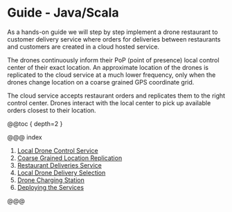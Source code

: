 # Guide - Java/Scala

As a hands-on guide we will step by step implement a drone restaurant to customer delivery service where orders for deliveries
between restaurants and customers are created in a cloud hosted service.

The drones continuously inform their PoP (point of presence) local control center of their exact location. An approximate
location of the drones is replicated to the cloud service at a much lower frequency, only when the drones change 
location on a coarse grained GPS coordinate grid.

The cloud service accepts restaurant orders and replicates them to the right control center. Drones interact with
the local center to pick up available orders closest to their location.

@@toc { depth=2 }

@@@ index

1. [Local Drone Control Service](guide/1-local-drone-control-service.md)
2. [Coarse Grained Location Replication](guide/2-drone-location-to-cloud-service.md)
3. [Restaurant Deliveries Service](guide/3-restaurant-deliveries-service.md)
4. [Local Drone Delivery Selection](guide/4-local-drone-delivery-selection.md)
5. [Drone Charging Station](guide/5-charging-station.md)
6. [Deploying the Services](guide/6-deploying-the-services.md)

@@@

